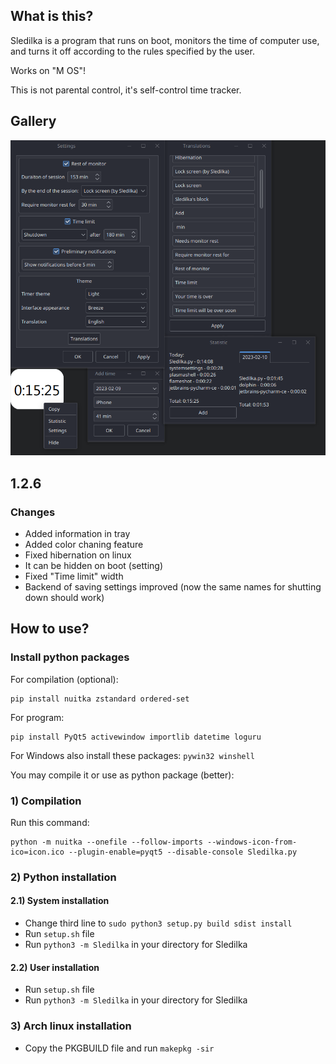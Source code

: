 ## What is this?
Sledilka is a program that runs on boot, monitors the time of computer use, and turns it off according to the rules specified by the user.

Works on "M OS"!

This is not parental control, it's self-control time tracker. 

## Gallery
![Sledilka](/gallery/Interface.png)

## 1.2.6

### Changes
 - Added information in tray
 - Added color chaning feature
 - Fixed hibernation on linux
 - It can be hidden on boot (setting)
 - Fixed "Time limit" width
 - Backend of saving settings improved (now the same names for shutting down should work)

## How to use?
### Install python packages
For compilation (optional):
```
pip install nuitka zstandard ordered-set
```
For program:
```
pip install PyQt5 activewindow importlib datetime loguru
```
For Windows also install these packages: ```pywin32 winshell```

You may compile it or use as python package (better):

### 1) Compilation
Run this command:
```
python -m nuitka --onefile --follow-imports --windows-icon-from-ico=icon.ico --plugin-enable=pyqt5 --disable-console Sledilka.py
```
### 2) Python installation
#### 2.1) System installation
 - Change third line to `sudo python3 setup.py build sdist install`
 - Run `setup.sh` file
 - Run `python3 -m Sledilka` in your directory for Sledilka
#### 2.2) User installation
 - Run `setup.sh` file
 - Run `python3 -m Sledilka` in your directory for Sledilka
### 3) Arch linux installation
 - Copy the PKGBUILD file and run `makepkg -sir`
